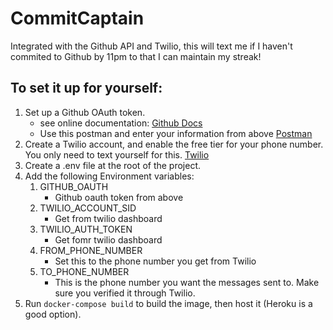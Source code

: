 # CommitCaptain

Integrated with the Github API and Twilio, this will text me if I haven't commited to Github by 11pm to that I can maintain my streak!

## To set it up for yourself:
1. Set up a Github OAuth token. 
	* see online documentation: [Github Docs](https://docs.github.com/en/developers/apps/building-oauth-apps/authorizing-oauth-apps)
	* Use this postman and enter your information from above [Postman](https://www.getpostman.com/collections/b51a774289cf0b1bdb22)
2. Create a Twilio account, and enable the free tier for your phone number. You only need to text yourself for this. [Twilio](https://www.twilio.com/)
3. Create a .env file at the root of the project.
4. Add the following Environment variables:
	1. GITHUB_OAUTH
		* Github oauth token from above
	2. TWILIO_ACCOUNT_SID
		* Get from twilio dashboard
	3. TWILIO_AUTH_TOKEN
		* Get fomr twilio dashboard
	4. FROM_PHONE_NUMBER
		* Set this to the phone number you get from Twilio
	5. TO_PHONE_NUMBER
		* This is the phone number you want the messages sent to. Make sure you verified it through Twilio.
3.  Run `docker-compose build` to build the  image, then host it (Heroku is a good option).
